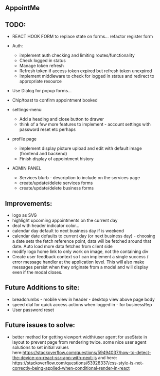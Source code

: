 ## AppointMe

## TODO:

- REACT HOOK FORM to replace state on forms... refactor register form

 - Auth:
    - implement auth checking and limiting routes/functionality
    - Check logged in status
    - Manage token refresh
    - Refresh token if access token expired but refresh token unexpired
    - Implement middleware to check for logged in status and redirect to appropriate resource

 - Use Dialog for popup forms...
 - Chip/toast to confirm appointment booked

 - settings-menu
    - Add a heading and close button to drawer
    - think of a few more features to implement - account settings with password reset etc perhaps

- profile page
    - implement display picture upload and edit with default image (frontend and backend)
    - Finish display of appointment history

- ADMIN PANEL
    - Services blurb - description to include on the services page
    - create/update/delete services forms
    - create/update/delete business forms


## Improvements:
 - logo as SVG
 - highlight upcoming appointments on the current day
 - deal with header indicator color...
 - calendar day default to next business day if is weekend
 - calendar date defaults to current day (or next business day) - choosing a date sets the fetch reference point, data will be fetched around that date. Auto load more data fetches from client side
 - modify logo home link to only work on image, not the containing div
 - Create user feedback context so I can implement a single success / error message handler at the application level. This will also make messages persist when they originate from a model and will display even if the modal closes.

## Future Additions to site:
 - breadcrumbs - mobile view in header - desktop view above page body
 - speed dial for quick access actions when logged in - for businessRep
 - User password reset

## Future issues to solve:
 - better method for getting viewport width/user agent for useState in layout to prevent page from rendering twice. some nice user agent solutions to set initial values here:https://stackoverflow.com/questions/59494037/how-to-detect-the-device-on-react-ssr-app-with-next-js and here: https://stackoverflow.com/questions/63928337/css-style-is-not-correctly-being-applied-when-conditional-render-in-react
